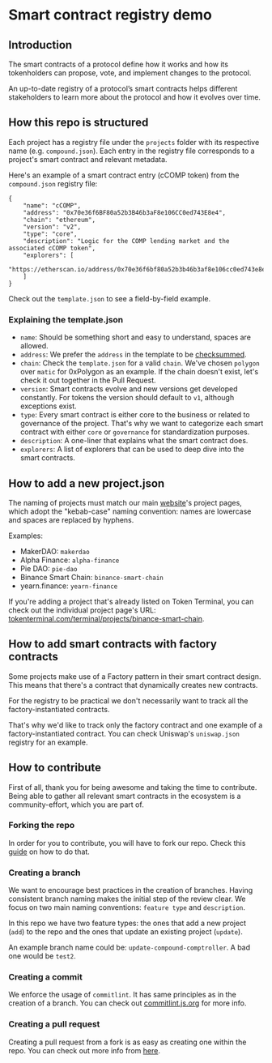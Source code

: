 # Smart contract registry demo

## Introduction

The smart contracts of a protocol define how it works and how its tokenholders can propose, vote, and implement changes to the protocol.

An up-to-date registry of a protocol’s smart contracts helps different stakeholders to learn more about the protocol and how it evolves over time.

## How this repo is structured

Each project has a registry file under the `projects` folder with its respective name (e.g. `compound.json`). Each entry in the registry file corresponds to a project's smart contract and relevant metadata.

Here's an example of a smart contract entry (cCOMP token) from the `compound.json` registry file:

```
{
    "name": "cCOMP",
    "address": "0x70e36f6BF80a52b3B46b3aF8e106CC0ed743E8e4",
    "chain": "ethereum",
    "version": "v2",
    "type": "core",
    "description": "Logic for the COMP lending market and the associated cCOMP token",
    "explorers": [
      "https://etherscan.io/address/0x70e36f6bf80a52b3b46b3af8e106cc0ed743e8e4"
    ]
}
```

Check out the `template.json` to see a field-by-field example.

### Explaining the template.json

- `name`: Should be something short and easy to understand, spaces are allowed.
- `address`: We prefer the `address` in the template to be [checksummed](https://coincodex.com/article/2078/ethereum-address-checksum-explained/).
- `chain`: Check the `template.json` for a valid `chain`. We've chosen `polygon` over `matic` for 0xPolygon as an example. If the chain doesn't exist, let's check it out together in the Pull Request.
- `version`: Smart contracts evolve and new versions get developed constantly. For tokens the version should default to `v1`, although exceptions exist.
- `type`: Every smart contract is either core to the business or related to governance of the project. That's why we want to categorize each smart contract with either `core` or `governance` for standardization purposes.
- `description`: A one-liner that explains what the smart contract does.
- `explorers`: A list of explorers that can be used to deep dive into the smart contracts.

## How to add a new project.json

The naming of projects must match our main [website](https://www.tokenterminal.com/)'s project pages, which adopt the "kebab-case" naming convention: names are lowercase and spaces are replaced by hyphens.

Examples:

- MakerDAO: `makerdao`
- Alpha Finance: `alpha-finance`
- Pie DAO: `pie-dao`
- Binance Smart Chain: `binance-smart-chain`
- yearn.finance: `yearn-finance`

If you're adding a project that's already listed on Token Terminal, you can check out the individual project page's URL: [tokenterminal.com/terminal/projects/binance-smart-chain](https://www.tokenterminal.com/terminal/projects/binance-smart-chain).

## How to add smart contracts with factory contracts

Some projects make use of a Factory pattern in their smart contract design. This means that there's a contract that dynamically creates new contracts.

For the registry to be practical we don't necessarily want to track all the factory-instantiated contracts.

That's why we'd like to track only the factory contract and one example of a factory-instantiated contract. You can check Uniswap's `uniswap.json` registry for an example.

## How to contribute

First of all, thank you for being awesome and taking the time to contribute. Being able to gather all relevant smart contracts in the ecosystem is a community-effort, which you are part of.

### Forking the repo

In order for you to contribute, you will have to fork our repo. Check this [guide](https://docs.github.com/en/get-started/quickstart/fork-a-repo) on how to do that.

### Creating a branch

We want to encourage best practices in the creation of branches. Having consistent branch naming makes the initial step of the review clear. We focus on two main naming conventions: `feature type` and `description`.

In this repo we have two feature types: the ones that add a new project (`add`) to the repo and the ones that update an existing project (`update`).

An example branch name could be: `update-compound-comptroller`. A bad one would be `test2`.

### Creating a commit

We enforce the usage of `commitlint`. It has same principles as in the creation of a branch. You can check out [commitlint.js.org](https://commitlint.js.org/) for more info.

### Creating a pull request

Creating a pull request from a fork is as easy as creating one within the repo. You can check out more info from [here](https://docs.github.com/en/github/collaborating-with-pull-requests/proposing-changes-to-your-work-with-pull-requests/creating-a-pull-request-from-a-fork).
